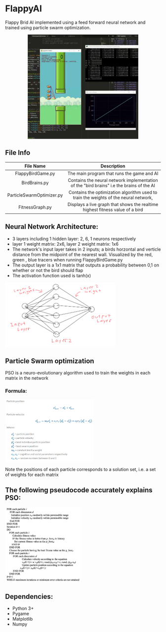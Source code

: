 # FlappyAI
Flappy Brid AI implemented using a feed forward neural network and trained using particle swarm optimization.
<p align="center">
<img src="https://github.com/Dittam/FlappyAI/blob/master/assets/Title.png" width="358" height="337">
</p>


## File Info

|          File Name          |                                        Description                                       |
|:--------------------:|:------------------------------------------------------------------------------------:|
| FlappyBirdGame.py           | The main program that runs the game and AI                                                                       |
| BirdBrains.py       | Contains the neural network implementation of the "bird brains" i.e the brains of the AI                                              |
| ParticleSwarmOptimizer.py | Contains the optimization algorithm used to train the weights of the neural network,   |
| FitnessGraph.py           | Displays a live graph that shows the realtime highest fitness value of a bird                                                                   |


## Neural Network Architecture:
* 3 layers including 1 hidden layer: 2, 6, 1 neurons respectively
* layer 1 weight matrix: 2x6,  layer 2 weight matrix: 1x6
* The network's input layer takes in 2 inputs; a birds horzontal and verticle distance from the midpoint of the nearest wall. Visualized by the red, green , blue tracers when running FlappyBirdGame.py
* The output layer is a 1x1 matrix that outputs a probability between 0,1 on whether or not the bird should flap
* The activation function used is tanh(x)

<p align="left">
<img src="https://github.com/Dittam/FlappyAI/blob/master/assets/networkDiagram.PNG" width="356" height="209">
</p> 


## Particle Swarm optimization
PSO is a neuro-evolutionary algorithm used to train the weights in each matrix in the network

### Formula:
<p align="left">
<img src="https://github.com/Dittam/FlappyAI/blob/master/assets/PSOAlgo.PNG" width="286" height="201">
</p> 

Note the positions of each particle corresponds to a solution set, i.e. a set of weights for each matrix


## The following pseudocode accurately explains PSO:
<p align="left">
<img src="https://github.com/Dittam/FlappyAI/blob/master/assets/PSOPseudo.PNG" width="245" height="244">
</p> 


## Dependencies:
* Python 3+
* Pygame
* Matplotlib
* Numpy
